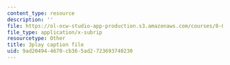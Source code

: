 ```yaml
---
content_type: resource
description: ''
file: https://ol-ocw-studio-app-production.s3.amazonaws.com/courses/8-04-quantum-physics-i-spring-2016/9ad204944670cb365ad2723693740230_8CCFPgd_P1w.srt
file_type: application/x-subrip
resourcetype: Other
title: 3play caption file
uid: 9ad20494-4670-cb36-5ad2-723693740230
---
```


